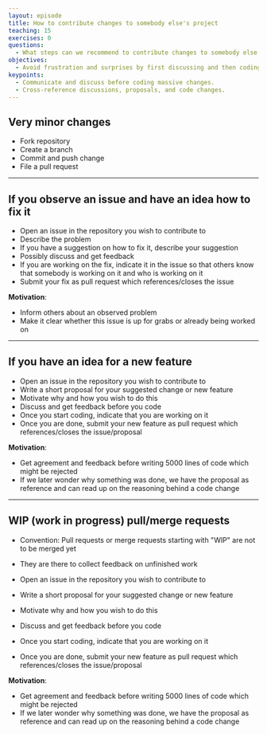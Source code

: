 ```yaml
---
layout: episode
title: How to contribute changes to somebody else's project
teaching: 15
exercises: 0
questions:
  - What steps can we recommend to contribute changes to somebody else's project?
objectives:
  - Avoid frustration and surprises by first discussing and then coding.
keypoints:
  - Communicate and discuss before coding massive changes.
  - Cross-reference discussions, proposals, and code changes.
---
```


## Very minor changes

- Fork repository
- Create a branch
- Commit and push change
- File a pull request

---

## If you observe an issue and have an idea how to fix it

- Open an issue in the repository you wish to contribute to
- Describe the problem
- If you have a suggestion on how to fix it, describe your suggestion
- Possibly discuss and get feedback
- If you are working on the fix, indicate it in the issue so that others know that somebody is working on it and who is working on it
- Submit your fix as pull request which references/closes the issue

**Motivation**:

- Inform others about an observed problem
- Make it clear whether this issue is up for grabs or already being worked on

---

## If you have an idea for a new feature

- Open an issue in the repository you wish to contribute to
- Write a short proposal for your suggested change or new feature
- Motivate why and how you wish to do this
- Discuss and get feedback before you code
- Once you start coding, indicate that you are working on it
- Once you are done, submit your new feature as pull request which references/closes the issue/proposal

**Motivation**:

- Get agreement and feedback before writing 5000 lines of code which might be rejected
- If we later wonder why something was done, we have the proposal as reference and can read up on the reasoning behind a code change

---

## WIP (work in progress) pull/merge requests

- Convention: Pull requests or merge requests starting with "WIP" are not to be merged yet
- They are there to collect feedback on unfinished work

- Open an issue in the repository you wish to contribute to
- Write a short proposal for your suggested change or new feature
- Motivate why and how you wish to do this
- Discuss and get feedback before you code
- Once you start coding, indicate that you are working on it
- Once you are done, submit your new feature as pull request which references/closes the issue/proposal

**Motivation**:

- Get agreement and feedback before writing 5000 lines of code which might be rejected
- If we later wonder why something was done, we have the proposal as reference and can read up on the reasoning behind a code change
